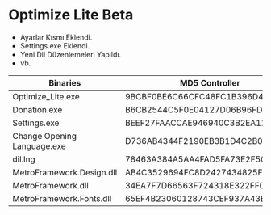 # Optimize Lite Beta
- Ayarlar Kısmı Eklendi. 
- Settings.exe Eklendi. 
- Yeni Dil Düzenlemeleri Yapıldı. 
- vb.

Binaries | MD5 Controller
------------ | -------------
Optimize_Lite.exe | 9BCBF0BE6C66CFC48FC1B396D4063200
Donation.exe | B6CB2544C5F0E04127D06B96FD2FBC47
Settings.exe | BEEF27FAACCAE946940C3B2EA1134A3B
Change Opening Language.exe | D736AB4344F2190EB3B1D4C2B08B07A8
dil.lng | 78463A384A5AA4FAD5FA73E2F506ECFC
MetroFramework.Design.dll | AB4C3529694FC8D2427434825F71B2B8
MetroFramework.dll | 34EA7F7D66563F724318E322FF08F4DB
MetroFramework.Fonts.dll | 65EF4B23060128743CEF937A43B82AA3
